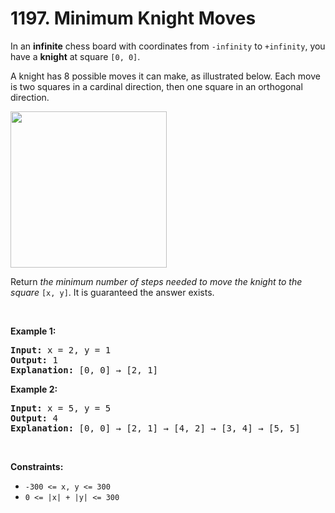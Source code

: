 # 1197. Minimum Knight Moves

<p>In an <strong>infinite</strong> chess board with coordinates from <code>-infinity</code> to <code>+infinity</code>, you have a <strong>knight</strong> at square <code>[0, 0]</code>.</p>

<p>A knight has 8 possible moves it can make, as illustrated below. Each move is two squares in a cardinal direction, then one square in an orthogonal direction.</p>
<img src="https://assets.leetcode.com/uploads/2018/10/12/knight.png" style="height: 250px; width: 250px;" />
<p>Return <em>the minimum number of steps needed to move the knight to the square</em> <code>[x, y]</code>. It is guaranteed the answer exists.</p>

<p>&nbsp;</p>
<p><strong class="example">Example 1:</strong></p>

<pre>
<strong>Input:</strong> x = 2, y = 1
<strong>Output:</strong> 1
<strong>Explanation: </strong>[0, 0] &rarr; [2, 1]
</pre>

<p><strong class="example">Example 2:</strong></p>

<pre>
<strong>Input:</strong> x = 5, y = 5
<strong>Output:</strong> 4
<strong>Explanation: </strong>[0, 0] &rarr; [2, 1] &rarr; [4, 2] &rarr; [3, 4] &rarr; [5, 5]
</pre>

<p>&nbsp;</p>
<p><strong>Constraints:</strong></p>

<ul>
	<li><code>-300 &lt;= x, y &lt;= 300</code></li>
	<li><code>0 &lt;= |x| + |y| &lt;= 300</code></li>
</ul>
